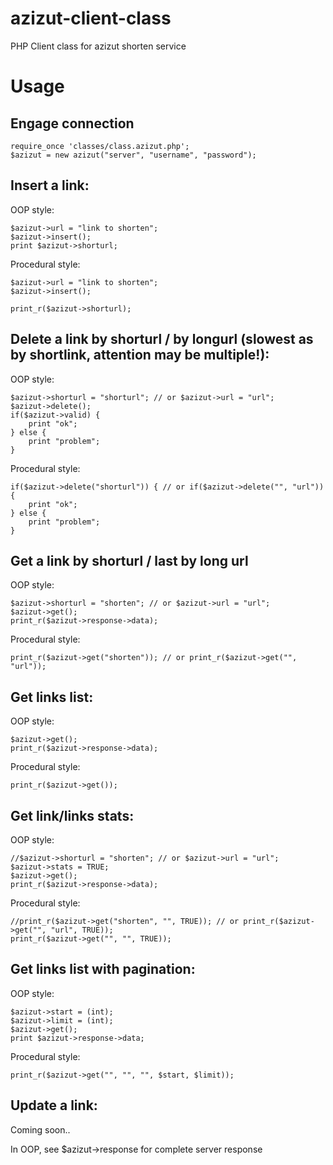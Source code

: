 azizut-client-class
===================

PHP Client class for azizut shorten service

# Usage


## Engage connection
```
require_once 'classes/class.azizut.php';
$azizut = new azizut("server", "username", "password");
```

## Insert a link:

OOP style:
```
$azizut->url = "link to shorten";
$azizut->insert();
print $azizut->shorturl;
```

Procedural style:
```
$azizut->url = "link to shorten";
$azizut->insert();

print_r($azizut->shorturl);
```

## Delete a link by shorturl / by longurl (slowest as by shortlink, attention may be multiple!):

OOP style:
```
$azizut->shorturl = "shorturl"; // or $azizut->url = "url";
$azizut->delete();
if($azizut->valid) {
	print "ok";
} else {
	print "problem";
}
```

Procedural style:
```
if($azizut->delete("shorturl")) { // or if($azizut->delete("", "url")) {
	print "ok";
} else {
	print "problem";
}
```

## Get a link by shorturl / last by long url

OOP style:
```
$azizut->shorturl = "shorten"; // or $azizut->url = "url";
$azizut->get();
print_r($azizut->response->data);
```

Procedural style:
```
print_r($azizut->get("shorten")); // or print_r($azizut->get("", "url"));
```

## Get links list:

OOP style:
```
$azizut->get();
print_r($azizut->response->data);
```

Procedural style:
```
print_r($azizut->get());
```

## Get link/links stats:

OOP style:
```
//$azizut->shorturl = "shorten"; // or $azizut->url = "url";
$azizut->stats = TRUE;
$azizut->get();
print_r($azizut->response->data);
```

Procedural style:
```
//print_r($azizut->get("shorten", "", TRUE)); // or print_r($azizut->get("", "url", TRUE));
print_r($azizut->get("", "", TRUE)); 
```

## Get links list with pagination:

OOP style:
```
$azizut->start = (int);
$azizut->limit = (int);
$azizut->get();
print $azizut->response->data;
```

Procedural style:
```
print_r($azizut->get("", "", "", $start, $limit));
```

## Update a link:

Coming soon..


In OOP, see $azizut->response for complete server response